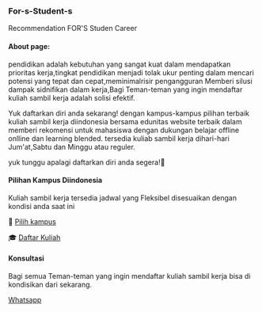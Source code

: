 ### For-s-Student-s
Recommendation FOR'S Studen Career

#### About page:
pendidikan adalah kebutuhan yang sangat kuat dalam mendapatkan prioritas kerja,tingkat pendidikan menjadi tolak ukur penting dalam mencari potensi yang tepat dan cepat,meminimalrisir pengangguran Memberi silusi dampak sidnifikan dalam kerja,Bagi Teman-teman yang ingin mendaftar kuliah sambil kerja adalah solisi efektif.

Yuk daftarkan diri anda sekarang!
dengan kampus-kampus pilihan terbaik kuliah sambil kerja diindonesia bersama edunitas website terbaik dalam memberi rekomensi untuk mahasiswa dengan dukungan belajar
offline onlline dan learning blended.
tersedia kuliab sambil kerja dihari-hari Jum'at,Sabtu dan Minggu atau reguler.

yuk tunggu apalagi daftarkan diri anda segera!🙏


#### Pilihan Kampus Diindonesia
Kuliah sambil kerja tersedia jadwal yang Fleksibel disesuaikan dengan kondisi anda saat ini

🏫 [Pilih kampus](https://edunitas.com/kampus?gsf_by=d7bf08e6)

🎓 [Daftar Kuliah](https://edunitas.com/kampus/pendaftaran?gsf_by=d7bf08e6)

#### Konsultasi
Bagi semua Teman-teman yang ingin mendaftar kuliah sambil kerja bisa di kondisikan dari sekarang.

[Whatsapp](https://wa.me/qr/W24YNYJL2NHFE1)



